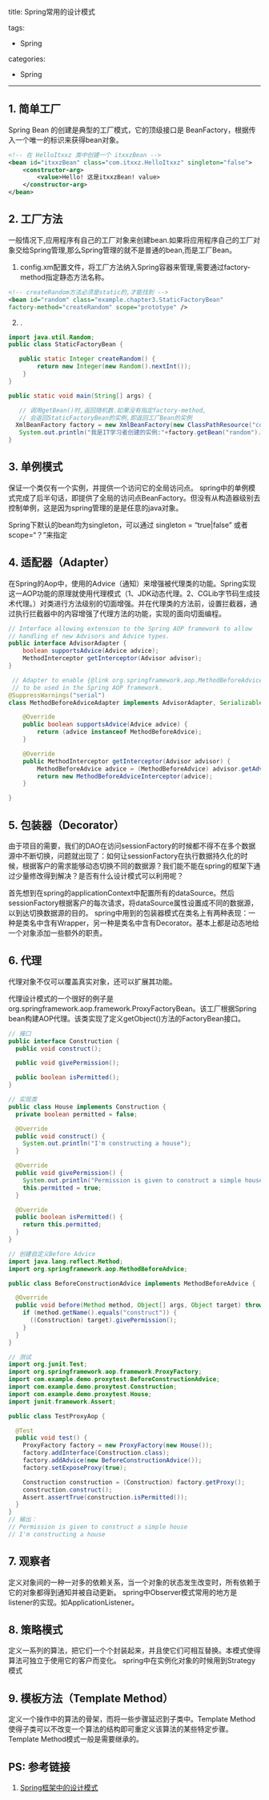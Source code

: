 title: Spring常用的设计模式

tags:
  - Spring

categories:
  - Spring

---
## 1. 简单工厂
Spring Bean 的创建是典型的工厂模式，它的顶级接口是 BeanFactory，根据传入一个唯一的标识来获得bean对象。
```xml
<!-- 在 HelloItxxz 类中创建一个 itxxzBean -->
<bean id="itxxzBean" class="com.itxxz.HelloItxxz" singleton="false">
    <constructor-arg>
        <value>Hello! 这是itxxzBean! value>
    </constructor-arg>
</bean>
```
## 2. 工厂方法
一般情况下,应用程序有自己的工厂对象来创建bean.如果将应用程序自己的工厂对象交给Spring管理,那么Spring管理的就不是普通的bean,而是工厂Bean。

1. config.xm配置文件，将工厂方法纳入Spring容器来管理,需要通过factory-method指定静态方法名称。

```xml
<!-- createRandom方法必须是static的,才能找到 -->
<bean id="random" class="example.chapter3.StaticFactoryBean"
factory-method="createRandom" scope="prototype" />
```

2. .

```java
import java.util.Random;
public class StaticFactoryBean {

   public static Integer createRandom() {
        return new Integer(new Random().nextInt());
    }
}

public static void main(String[] args) {

   // 调用getBean()时,返回随机数.如果没有指定factory-method,
   // 会返回StaticFactoryBean的实例,即返回工厂Bean的实例
  XmlBeanFactory factory = new XmlBeanFactory(new ClassPathResource("config.xml"));
   System.out.println("我是IT学习者创建的实例:"+factory.getBean("random").toString());
}
```
## 3. 单例模式
保证一个类仅有一个实例，并提供一个访问它的全局访问点。
spring中的单例模式完成了后半句话，即提供了全局的访问点BeanFactory。但没有从构造器级别去控制单例，这是因为spring管理的是是任意的java对象。

Spring下默认的bean均为singleton，可以通过 singleton = “true|false” 或者 scope=“？”来指定

## 4. 适配器（Adapter）
在Spring的Aop中，使用的Advice（通知）来增强被代理类的功能。Spring实现这一AOP功能的原理就使用代理模式（1、JDK动态代理。2、CGLib字节码生成技术代理。）对类进行方法级别的切面增强。并在代理类的方法前，设置拦截器，通过执行拦截器中的内容增强了代理方法的功能，实现的面向切面编程。

```java
// Interface allowing extension to the Spring AOP framework to allow
// handling of new Advisors and Advice types.
public interface AdvisorAdapter {
	boolean supportsAdvice(Advice advice);
	MethodInterceptor getInterceptor(Advisor advisor);
}

 // Adapter to enable {@link org.springframework.aop.MethodBeforeAdvice}
 // to be used in the Spring AOP framework.
@SuppressWarnings("serial")
class MethodBeforeAdviceAdapter implements AdvisorAdapter, Serializable {

	@Override
	public boolean supportsAdvice(Advice advice) {
		return (advice instanceof MethodBeforeAdvice);
	}

	@Override
	public MethodInterceptor getInterceptor(Advisor advisor) {
		MethodBeforeAdvice advice = (MethodBeforeAdvice) advisor.getAdvice();
		return new MethodBeforeAdviceInterceptor(advice);
	}

}
```
## 5. 包装器（Decorator）
由于项目的需要，我们的DAO在访问sessionFactory的时候都不得不在多个数据源中不断切换，问题就出现了：如何让sessionFactory在执行数据持久化的时候，根据客户的需求能够动态切换不同的数据源？我们能不能在spring的框架下通过少量修改得到解决？是否有什么设计模式可以利用呢？

首先想到在spring的applicationContext中配置所有的dataSource。然后sessionFactory根据客户的每次请求，将dataSource属性设置成不同的数据源，以到达切换数据源的目的。
spring中用到的包装器模式在类名上有两种表现：一种是类名中含有Wrapper，另一种是类名中含有Decorator。基本上都是动态地给一个对象添加一些额外的职责。

## 6. 代理
代理对象不仅可以覆盖真实对象，还可以扩展其功能。

代理设计模式的一个很好的例子是org.springframework.aop.framework.ProxyFactoryBean。该工厂根据Spring bean构建AOP代理。该类实现了定义getObject()方法的FactoryBean接口。

```java
// 接口
public interface Construction {
  public void construct();

  public void givePermission();

  public boolean isPermitted();
}

// 实现类
public class House implements Construction {
  private boolean permitted = false;

  @Override
  public void construct() {
    System.out.println("I'm constructing a house");
  }

  @Override
  public void givePermission() {
    System.out.println("Permission is given to construct a simple house");
    this.permitted = true;
  }

  @Override
  public boolean isPermitted() {
    return this.permitted;
  }
}

// 创建自定义Before Advice
import java.lang.reflect.Method;
import org.springframework.aop.MethodBeforeAdvice;

public class BeforeConstructionAdvice implements MethodBeforeAdvice {

  @Override
  public void before(Method method, Object[] args, Object target) throws Throwable {
    if (method.getName().equals("construct")) {
      ((Construction) target).givePermission();
    }
  }
}

// 测试
import org.junit.Test;
import org.springframework.aop.framework.ProxyFactory;
import com.example.demo.proxytest.BeforeConstructionAdvice;
import com.example.demo.proxytest.Construction;
import com.example.demo.proxytest.House;
import junit.framework.Assert;

public class TestProxyAop {

  @Test
  public void test() {
    ProxyFactory factory = new ProxyFactory(new House());
    factory.addInterface(Construction.class);
    factory.addAdvice(new BeforeConstructionAdvice());
    factory.setExposeProxy(true);

    Construction construction = (Construction) factory.getProxy();
    construction.construct();
    Assert.assertTrue(construction.isPermitted());
  }
}
// 输出：
// Permission is given to construct a simple house
// I'm constructing a house
```

## 7. 观察者
定义对象间的一种一对多的依赖关系，当一个对象的状态发生改变时，所有依赖于它的对象都得到通知并被自动更新。
spring中Observer模式常用的地方是listener的实现。如ApplicationListener。

## 8. 策略模式
定义一系列的算法，把它们一个个封装起来，并且使它们可相互替换。本模式使得算法可独立于使用它的客户而变化。
spring中在实例化对象的时候用到Strategy模式

## 9. 模板方法（Template Method）
定义一个操作中的算法的骨架，而将一些步骤延迟到子类中。Template Method使得子类可以不改变一个算法的结构即可重定义该算法的某些特定步骤。 Template Method模式一般是需要继承的。

## PS: 参考链接
1. [Spring框架中的设计模式](http://blog.didispace.com/spring-design-partern-2/)
